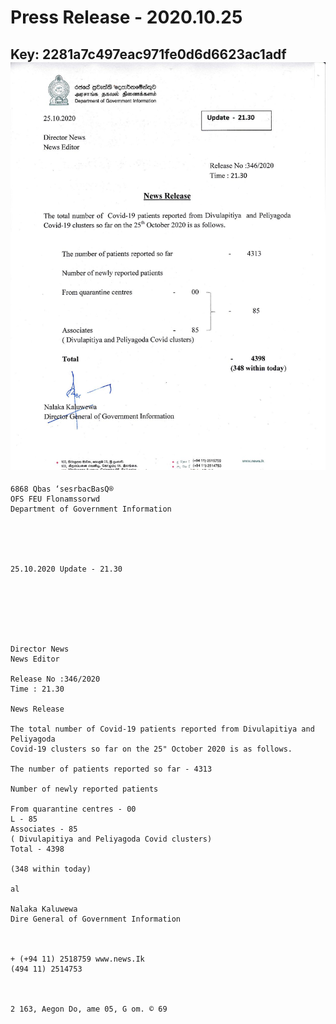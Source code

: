 # Press Release - 2020.10.25 
Key: 2281a7c497eac971fe0d6d6623ac1adf 
![img](img/2281a7c497eac971fe0d6d6623ac1adf.jpg)
---
```
6868 Qbas ‘sesrbacBasQ®
OFS FEU Flonamssorwd
Department of Government Information

 

 

25.10.2020 Update - 21.30

 

 

 

Director News
News Editor

Release No :346/2020
Time : 21.30

News Release

The total number of Covid-19 patients reported from Divulapitiya and Peliyagoda
Covid-19 clusters so far on the 25" October 2020 is as follows.

The number of patients reported so far - 4313

Number of newly reported patients

From quarantine centres - 00
L - 85
Associates - 85
( Divulapitiya and Peliyagoda Covid clusters)
Total - 4398

(348 within today)

al

Nalaka Kaluwewa
Dire General of Government Information

 

+ (+94 11) 2518759 www.news.Ik
(494 11) 2514753

 

2 163, Aegon Do, ame 05, G om. © 69

   

```
